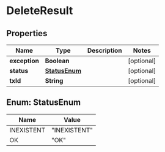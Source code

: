 
# DeleteResult

## Properties
Name | Type | Description | Notes
------------ | ------------- | ------------- | -------------
**exception** | **Boolean** |  |  [optional]
**status** | [**StatusEnum**](#StatusEnum) |  |  [optional]
**txId** | **String** |  |  [optional]


<a name="StatusEnum"></a>
## Enum: StatusEnum
Name | Value
---- | -----
INEXISTENT | &quot;INEXISTENT&quot;
OK | &quot;OK&quot;



